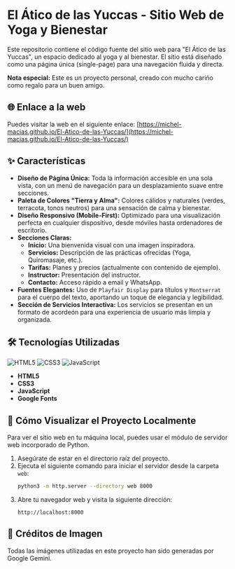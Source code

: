 # El Ático de las Yuccas - Sitio Web de Yoga y Bienestar

Este repositorio contiene el código fuente del sitio web para "El Ático de las Yuccas", un espacio dedicado al yoga y al bienestar. El sitio está diseñado como una página única (single-page) para una navegación fluida y directa.

**Nota especial:** Este es un proyecto personal, creado con mucho cariño como regalo para un buen amigo.

## 🌐 Enlace a la web

Puedes visitar la web en el siguiente enlace:
[https://michel-macias.github.io/El-Atico-de-las-Yuccas/](https://michel-macias.github.io/El-Atico-de-las-Yuccas/)

## ✨ Características

- **Diseño de Página Única:** Toda la información accesible en una sola vista, con un menú de navegación para un desplazamiento suave entre secciones.
- **Paleta de Colores "Tierra y Alma":** Colores cálidos y naturales (verdes, terracota, tonos neutros) para una sensación de calma y bienestar.
- **Diseño Responsivo (Mobile-First):** Optimizado para una visualización perfecta en cualquier dispositivo, desde móviles hasta ordenadores de escritorio.
- **Secciones Claras:**
    - **Inicio:** Una bienvenida visual con una imagen inspiradora.
    - **Servicios:** Descripción de las prácticas ofrecidas (Yoga, Quiromasaje, etc.).
    - **Tarifas:** Planes y precios (actualmente con contenido de ejemplo).
    - **Instructor:** Presentación del instructor.
    - **Contacto:** Acceso rápido a email y WhatsApp.
- **Fuentes Elegantes:** Uso de `Playfair Display` para títulos y `Montserrat` para el cuerpo del texto, aportando un toque de elegancia y legibilidad.
- **Sección de Servicios Interactiva:** Los servicios se presentan en un formato de acordeón para una experiencia de usuario más limpia y organizada.

## 🛠️ Tecnologías Utilizadas

![HTML5](https://img.shields.io/badge/HTML5-E34F26?style=for-the-badge&logo=html5&logoColor=white)
![CSS3](https://img.shields.io/badge/CSS3-1572B6?style=for-the-badge&logo=css3&logoColor=white)
![JavaScript](https://img.shields.io/badge/JavaScript-F7DF1E?style=for-the-badge&logo=javascript&logoColor=black)

- **HTML5**
- **CSS3**
- **JavaScript**
- **Google Fonts**

## 🚀 Cómo Visualizar el Proyecto Localmente

Para ver el sitio web en tu máquina local, puedes usar el módulo de servidor web incorporado de Python.

1.  Asegúrate de estar en el directorio raíz del proyecto.
2.  Ejecuta el siguiente comando para iniciar el servidor desde la carpeta `web`:
    ```bash
    python3 -m http.server --directory web 8000
    ```
3.  Abre tu navegador web y visita la siguiente dirección:
    ```
    http://localhost:8000
    ```

## 📸 Créditos de Imagen

Todas las imágenes utilizadas en este proyecto han sido generadas por Google Gemini.